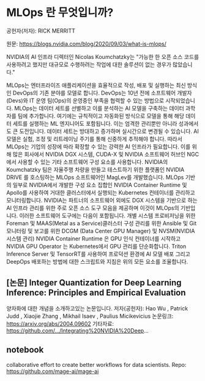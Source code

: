 # MLOps 란 무엇입니까?

공헌자(저자): RICK MERRITT

원문: https://blogs.nvidia.com/blog/2020/09/03/what-is-mlops/

NVIDIA의 AI 인프라 디렉터인 Nicolas Koumchatzky는 "가능한 한 오픈 소스 코드를 사용하려고 했지만 대규모로 수행하려는 작업에 대한 솔루션이 없는 경우가 많았습니다."

MLOps는 엔터프라이즈 애플리케이션을 효율적으로 작성, 배포 및 실행하는 최신 방식인 DevOps의 기존 분야를 모델로 합니다. DevOps는 10년 전에 소프트웨어 개발자(Devs)와 IT 운영 팀(Ops)의 운영중인 부족을 협력할 수 있는 방법으로 시작되었습니다.
MLOps는 데이터 세트를 선별하고 이를 분석하는 AI 모델을 구축하는 데이터 과학자를 팀에 추가합니다. 여기에는 규칙적이고 자동화된 방식으로 모델을 통해 해당 데이터 세트를 실행하는 ML 엔지니어도 포함됩니다.
이는 엄격한 관리뿐만 아니라 성과에서도 큰 도전입니다. 데이터 세트는 방대하고 증가하며 실시간으로 변경될 수 있습니다. AI 모델은 실험, 조정 및 리트레이닝 주기를 통해 신중하게 추적해야 합니다.
따라서 MLOps는 기업의 성장에 따라 확장할 수 있는 강력한 AI 인프라가 필요합니다. 이를 위해 많은 회사에서 NVIDIA DGX 시스템, CUDA-X 및 NVIDIA 소프트웨어 허브인 NGC에서 사용할 수 있는 기타 소프트웨어 구성 요소를 사용합니다.
NVIDIA의 Koumchatzky 팀은 자율주행 차량을 만들고 테스트하기 위한 플랫폼인 NVIDIA DRIVE 를 호스팅하는 MLOps 소프트웨어인 MagLev를 개발했습니다. MLOps 기반의 일부로 NVIDIA에서 개발한 구성 요소 집합인 NVIDIA Container Runtime 및 Apollo를 사용하여 거대한 클러스터에서 실행되는 Kubernetes 컨테이너를 관리하고 모니터링합니다.
NVIDIA는 파트너의 소프트웨어 외에도 DGX 시스템을 기반으로 하는 AI 인프라 관리를 위한 주로 오픈 소스 도구 모음을 제공하며 이것이 MLOps의 기반입니다. 이러한 소프트웨어 도구에는 다음이 포함됩니다.
개별 시스템 프로비저닝을 위한 Foreman 및 MAAS(Metal as a Service)클러스터 구성 관리를 위한 Ansible 및 Git 모니터링 및 보고를 위한 DCGM (Data Center GPU Manager) 및 NVSM(NVIDIA 시스템 관리) NVIDIA Container Runtime 은 GPU 인식 컨테이너를 시작하고 NVIDIA GPU Operator 는 Kubernetes에서 GPU 관리를 단순화합니다.
Triton Inference Server 및 TensorRT를 사용하여 프로덕션 환경에 AI 모델 배포 그리고 DeepOps 배포하는 방법에 대한 스크립트와 지침은 위의 모든 요소를 조율합니다.


## [논문] Integer Quantization for Deep Learning Inference: Principles and Empirical Evaluation
양자화에 대한 개념을 소개하고있는 논문입니다. 
저자(공헌자): Hao Wu , Patrick Judd , Xiaojie Zhang , Mikhail Isaev , Paulius Micikevicius
논문링크: https://arxiv.org/abs/2004.09602
기타자료: https://github.com/.../Integrating%20NVIDIA%20Deep...

## notebook 
collaborative effort to create better workflows for data scientists.
Repo: https://github.com/mage-ai/mage-ai
